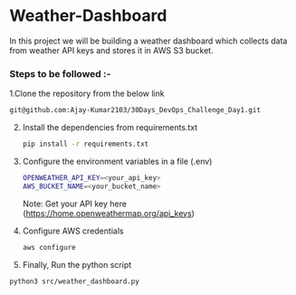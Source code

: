 # Weather-Dashboard

In this project we will be building a weather dashboard which collects data from weather API keys and stores it in AWS S3 bucket.

### Steps to be followed :-

1.Clone the repository from the below link
```sh
git@github.com:Ajay-Kumar2103/30Days_DevOps_Challenge_Day1.git
```

2. Install the dependencies from requirements.txt
   
   ```sh
   pip install -r requirements.txt
   ```

3. Configure the environment variables in a file (.env)

   ```sh
   OPENWEATHER_API_KEY=<your_api_key>
   AWS_BUCKET_NAME=<your_bucket_name>
   ```
   Note: Get your API key here (https://home.openweathermap.org/api_keys)

4. Configure AWS credentials
   ```sh
   aws configure
   ```

5. Finally, Run the python script
```sh
python3 src/weather_dashboard.py
```
